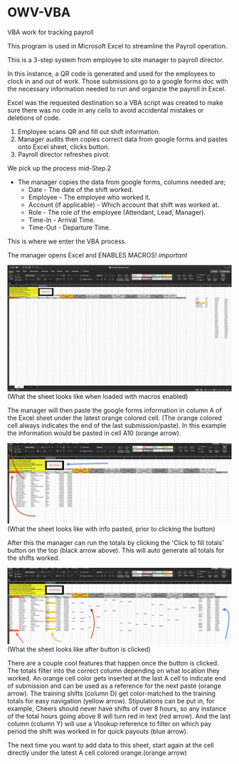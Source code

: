 # OWV-VBA
VBA work for tracking payroll

This program is used in Microsoft Excel to streamline the Payroll operation.

This is a 3-step system from employee to site manager to payroll director.

In this instance, a QR code is generated and used for the employees to clock in and out of work. Those submissions go to a google forms doc with the necessary information needed to run and organzie the payroll in Excel.

Excel was the requested destination so a VBA script was created to make sure there was no code in any cells to avoid accidental mistakes or deletions of code. 

1. Employee scans QR and fill out shift information.
1. Manager audits then copies correct data from google forms and pastes onto Excel sheet, clicks button.
1. Payroll director refreshes pivot.

We pick up the process mid-Step.2

* The manager copies the data from google forms, columns needed are; 
    * Date - The date of the shift worked.
    * Employee - The employee who worked it.
    * Account (if applicable) - Which account that shift was worked at.
    * Role - The role of the employee (Attendant, Lead, Manager).
    * Time-In - Arrival Time.
    * Time-Out - Departure Time.

This is where we enter the VBA process.

The manager opens Excel and ENABLES MACROS! *important*

![](images/OWV-VBA_pic1.png)
(What the sheet looks like when loaded with macros enabled)

The manager will then paste the google forms information in column A of the Excel sheet under the latest orange colored cell. (The orange colored cell always indicates the end of the last submission/paste). In this example the information would be pasted in cell A10 (orange arrow).

![](images/OWV-VBA_pic2.png)
(What the sheet looks like with info pasted, prior to clicking the button)

After this the manager can run the totals by clicking the 'Click to fill totals' button on the top (black arrow above). This will auto generate all totals for the shifts worked. 

![](images/OWV-VBA_pic3.png)
(What the sheet looks like after button is clicked)

There are a couple cool features that happen once the button is clicked.
    The totals filter into the correct column depending on what location they worked.
    An orange cell color gets inserted at the last A cell to indicate end of submission and can be used as a reference for the next paste (orange arrow).
    The training shifts (column D) get color-matched to the training totals for easy navigation (yellow arrow).
    Stipulations can be put in, for example, Cheers should never have shifts of over 8 hours, so any instance of the total hours going above 8 will turn red in text (red arrow).
    And the last column (column Y) will use a Vlookup reference to filter on which pay period the shift was worked in for quick payouts (blue arrow).


The next time you want to add data to this sheet, start again at the cell directly under the latest A cell colored orange.(orange arrow)
